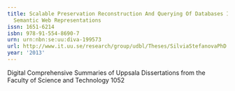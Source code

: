 ```yaml
---
title: Scalable Preservation Reconstruction And Querying Of Databases In Terms Of
  Semantic Web Representations
issn: 1651-6214
isbn: 978-91-554-8690-7
urn: urn:nbn:se:uu:diva-199573
url: http://www.it.uu.se/research/group/udbl/Theses/SilviaStefanovaPhD.pdf
year: '2013'
---
```


Digital Comprehensive Summaries of Uppsala Dissertations from the Faculty of Science and Technology 1052
